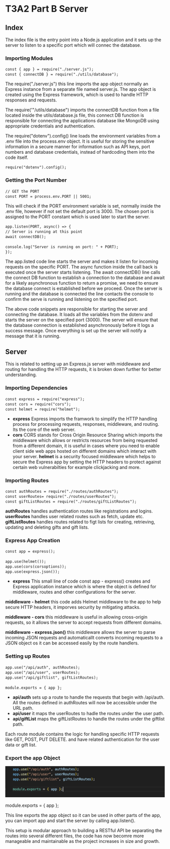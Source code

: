 # T3A2 Part B Server

## Index
The index file is the entry point into a Node.js application and it sets up the server to listen to a specific port which will connec the database.

### Importing Modules

    const { app } = require("./server.js");
    const { connectDB } = require("./utils/database");

The require("./server.js") this line imports the app object normally an Express instance from a separate file named server.js. The app object is created using the Express framework, which is used to handle HTTP responses and requests.

The require('"/utils/database") imports the connectDB function from a file located inside the utils/database.js file, this connect DB function is responsible for connecting the applications database like MongoDB using appropriate credentials and authentication.

The require("dotenv").config() line loads the environment variables from a .env file into the process.env object. It is useful for storing the sensitive information in a secure manner for information such as API keys, port numbers and database credentials, instead of hardcoding them into the code itself.

    require("dotenv").config();

### Getting the Port Number

    // GET the PORT
    const PORT = process.env.PORT || 5001;

This will check if the PORT environment variable is set, normally inside the .env file, however if not set the default port is 3000. The chosen port is assigned to the PORT constant which is used later to start the server.

    app.listen(PORT, async() => {
    // Server is running at this point
    await connectDB();

    console.log("Server is running on port: " + PORT);
    });


The app.listed code line starts the server and makes it listen for incoming requests on the specific PORT. The async function inside the call back is executed once the server starts listening. The await connectDB() line calls the connect DB function to establish a connection to the database and await for a likely asynchronous function to return a promise, we need to ensure the database connect is established before we proceed. Once the server is running and the database is connected the line contacts the console to confirm the serve is running and listening on the specified port.

The above code snippets are responsible for starting the server and connecting the database. It loads all the variables from the dotenv and starts the server on the specified port (3000). The server will ensure that the database connection is established asynchronously before it logs a success message.  Once everything is set up the server will notify a message that it is running.

## Server
This is related to setting up an Express.js server with middleware and routing for handling the HTTP requests, it is broken down further for better understanding.

### Importing Dependencies

    const express = require("express");
    const cors = require("cors");
    const helmet = require("helmet");

- <b>express</b>
Express imports the framwork to simplify the HTTP handling process for processing requests, responses, middleware, and routing. Its the core of the web server.
- <b>cors</b>
CORS stands for Cross Origin Resource Sharing which imports the middleware which allows or restricts resources from being requested from a different domain, it is useful in cases where you need to enable client side web apps hosted on different domains which interact with your server.
<b>helmet</b> is a security focused middleware which helps to secure the Express app by setting the HTTP headers to protect against certain web vulnerabilties for example clickjacking and more.

### Importing Routes

    const authRoutes = require("./routes/authRoutes");
    const userRoutes= require("./routes/userRoutes");
    const giftListRoutes = require("./routes/giftListRoutes");

<b>authRoutes</b> handles authentication routes like registrations and logins.
<b>userRoutes</b> handles user related routes such as fetch, update etc.
<b>giftListRoutes</b> handles routes related to figt lists for creating, retrieving, updating and deleting gifts and gift lists.

### Express App Creation

    const app = express();

    app.use(helmet());
    app.use(cors(corsoptions));
    app.use(express.json());

- <b> express</b>
This small line of code const app - express() creates and Express application instance which is where the object is defined for middleware, routes and other configurations for the server.

<b>middleware - helmet</b> this code adds Helmet middleware to the app to help secure HTTP headers, it imporves security by mitigating attacks.

<b>middleware - cors</b> this middleware is useful in allowing cross-origin requests, so it allows the server to accept requests from different domains.

<b>middleware - express.json()</b> this middleware allows the server to parse incoming JSON requests and automaticallt converts incoming requests to a JSON object os it can be accessed easily by the route handlers.

### Setting up Routes

    app.use("/api/auth", authRoutes);
    app.use("/api/user", userRoutes);
    app.use("/api/giftlist", giftListRoutes);

    module.exports = { app };

- <b>api/auth</b> sets up a route to handle the requests that begin with /api/auth. All the routes defined in authRoutes will now be accessible under the URL path.
- <b>api/user</b> it maps the userRoutes to hadle the routes under the user path.
- <b>api/giftList</b> maps the giftListRoutes to handle the routes under the giftlist path.

Each route module contains the logic for handling specific HTTP requests like GET, POST, PUT DELETE. and have related authentication for the user data or gift list.

### Export the app Object

![image_exporting_app](./src/images/setting_routes_code.png)

module.exports = { app };

This line exports the app object so it can be used in other parts of the app, you can import app and start the server by calling app.listen().

This setup is modular approach to building a RESTful API be separating the routes into several different files, the code has now becomre more manageable and maintainable as the project increases in size and growth.